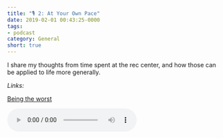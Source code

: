 ```yaml
---
title: "🎙 2: At Your Own Pace"
date: 2019-02-01 00:43:25-0000
tags:
- podcast
category: General
short: true
---
```


I share my thoughts from time spent at the rec center, and how those can be applied to life more generally.

*Links:*

[Being the worst](https://www.bennorris.org/2019/01/31/being-the-worst.html)

<audio controls="controls" src="https://www.bennorris.blog/uploads/2019/79aff62720.mp3" />

